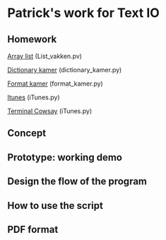 # Patrick's work for Text IO 

## Homework
[Array list](List_vakken.pv) (List_vakken.pv)

[Dictionary kamer](dictionary_kamer.py) (dictionary_kamer.py)

[Format kamer](format_kamer.py) (format_kamer.py)

[Itunes](iTunes.py) (iTunes.py)

[Terminal Cowsay](Cowsay.md) (iTunes.py)





## Concept

## Prototype: working demo

## Design the flow of the program

## How to use the script

## PDF format 
			
